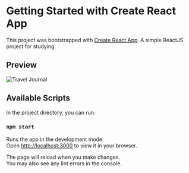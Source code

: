 # Getting Started with Create React App

This project was bootstrapped with [Create React App](https://github.com/facebook/create-react-app). A simple ReactJS project for studying.

## Preview
![Travel Journal](/travel_journal.png)

## Available Scripts

In the project directory, you can run:

### `npm start`

Runs the app in the development mode.\
Open [http://localhost:3000](http://localhost:3000) to view it in your browser.

The page will reload when you make changes.\
You may also see any lint errors in the console.